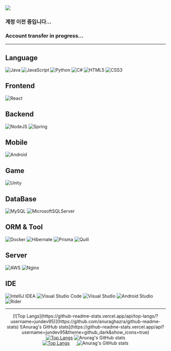 <img src="https://capsule-render.vercel.app/api?type=waving&color=364765&height=300&section=header&text=Welcome&fontSize=90" />

<h3>계정 이전 중입니다...</h3>
<h3>Account transfer in progress...</h3>

---

## Language
![Java](https://img.shields.io/badge/java-%23ED8B00.svg?style=for-the-badge&logo=openjdk&logoColor=white)
![JavaScript](https://img.shields.io/badge/javascript-%23323330.svg?style=for-the-badge&logo=javascript&logoColor=%23F7DF1E)
![Python](https://img.shields.io/badge/python-3670A0?style=for-the-badge&logo=python&logoColor=ffdd54)
![C#](https://img.shields.io/badge/c%23-%23239120.svg?style=for-the-badge&logo=csharp&logoColor=white)
![HTML5](https://img.shields.io/badge/html5-%23E34F26.svg?style=for-the-badge&logo=html5&logoColor=white)
![CSS3](https://img.shields.io/badge/css3-%231572B6.svg?style=for-the-badge&logo=css3&logoColor=white)

## Frontend
![React](https://img.shields.io/badge/react-%2320232a.svg?style=for-the-badge&logo=react&logoColor=%2361DAFB)

## Backend
![NodeJS](https://img.shields.io/badge/node.js-6DA55F?style=for-the-badge&logo=node.js&logoColor=white)
![Spring](https://img.shields.io/badge/spring-%236DB33F.svg?style=for-the-badge&logo=spring&logoColor=white)

## Mobile
![Android](https://img.shields.io/badge/Android-3DDC84?style=for-the-badge&logo=android&logoColor=white)

## Game
![Unity](https://img.shields.io/badge/unity-%23000000.svg?style=for-the-badge&logo=unity&logoColor=white)

## DataBase
![MySQL](https://img.shields.io/badge/mysql-4479A1.svg?style=for-the-badge&logo=mysql&logoColor=white)
![MicrosoftSQLServer](https://img.shields.io/badge/Microsoft%20SQL%20Server-CC2927?style=for-the-badge&logo=microsoft%20sql%20server&logoColor=white)

## ORM & Tool
![Docker](https://img.shields.io/badge/docker-%230db7ed.svg?style=for-the-badge&logo=docker&logoColor=white)
![Hibernate](https://img.shields.io/badge/Hibernate-59666C?style=for-the-badge&logo=Hibernate&logoColor=white)
![Prisma](https://img.shields.io/badge/Prisma-3982CE?style=for-the-badge&logo=Prisma&logoColor=white)
![Quill](https://img.shields.io/badge/Quill-52B0E7?style=for-the-badge&logo=apache&logoColor=white)

## Server
![AWS](https://img.shields.io/badge/AWS-%23FF9900.svg?style=for-the-badge&logo=amazon-aws&logoColor=white)
![Nginx](https://img.shields.io/badge/nginx-%23009639.svg?style=for-the-badge&logo=nginx&logoColor=white)

## IDE
![IntelliJ IDEA](https://img.shields.io/badge/IntelliJIDEA-000000.svg?style=for-the-badge&logo=intellij-idea&logoColor=white)
![Visual Studio Code](https://img.shields.io/badge/Visual%20Studio%20Code-0078d7.svg?style=for-the-badge&logo=visual-studio-code&logoColor=white)
![Visual Studio](https://img.shields.io/badge/Visual%20Studio-5C2D91.svg?style=for-the-badge&logo=visual-studio&logoColor=white)
![Android Studio](https://img.shields.io/badge/android%20studio-346ac1?style=for-the-badge&logo=android%20studio&logoColor=white)
![Rider](https://img.shields.io/badge/Rider-000000.svg?style=for-the-badge&logo=Rider&logoColor=white&color=black&labelColor=crimson)

---

<div align="center">
  [![Top Langs](https://github-readme-stats.vercel.app/api/top-langs/?username=jundev95)](https://github.com/anuraghazra/github-readme-stats)
  ![Anurag's GitHub stats](https://github-readme-stats.vercel.app/api?username=jundev95&theme=github_dark&show_icons=true)
</div>


<div align="center">
  <a href="https://github.com/anuraghazra/github-readme-stats"><img src="https://github-readme-stats.vercel.app/api/top-langs/?username=jundev95" alt="Top Langs"></a>
  <img src="https://github-readme-stats.vercel.app/api?username=jundev95&amp;theme=github_dark&amp;show_icons=true" alt="Anurag&#39;s GitHub stats">
</div>


<div align="center">
  <a href="https://github.com/anuraghazra/github-readme-stats">
    <img src="https://github-readme-stats.vercel.app/api/top-langs/?username=jundev95" alt="Top Langs" style="margin-right: 20px;">
  </a>
  <img src="https://github-readme-stats.vercel.app/api?username=jundev95&amp;theme=github_dark&amp;show_icons=true" alt="Anurag's GitHub stats">
</div>


